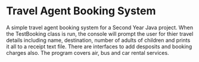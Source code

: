 # Travel Agent Booking System

A simple travel agent booking system for a Second Year Java project. 
When the TestBooking class is run, the console will prompt the user for thier 
travel details including name, destination, number of adults of children 
and prints it all to a receipt text file. There are interfaces to add desposits
and booking charges also. The program covers air, bus and car rental services.
